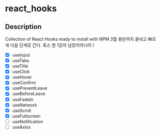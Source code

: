 # react_hooks

## Description

Collection of React Hooks ready to install with NPM
3월 중반까지 끝내고 빠르게 다음 단계로 간다. 훅스 한 1강의 남았어어니어ㅣ

- [x] useInput
- [x] useTabs
- [x] useTitle
- [x] useClick
- [x] useHover
- [x] useConfirm
- [x] usePreventLeave
- [x] useBeforeLeave
- [x] useFadeIn
- [x] useNetwork
- [x] useScroll
- [x] useFullscreen
- [ ] useNotification
- [ ] useAxios
